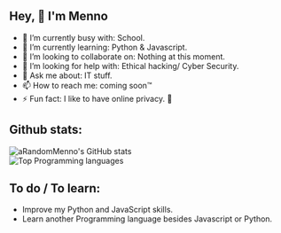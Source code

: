 
## Hey, 👋 I'm Menno

- 🔭 I’m currently busy with: School. 
- 🌱 I’m currently learning: Python & Javascript. 
- 👯 I’m looking to collaborate on: Nothing at this moment. 
- 🤔 I’m looking for help with: Ethical hacking/ Cyber Security. 
- 💬 Ask me about: IT stuff.
- 📫 How to reach me: coming soon™
- ⚡ Fun fact: I like to have online privacy. 🫤

## Github stats:

![aRandomMenno's GitHub stats](https://readme-stats-arandommenno.vercel.app/api?username=arandommenno&show_icons=true&theme=tokyonight) <br>
![Top Programming languages](https://readme-stats-arandommenno.vercel.app/api/top-langs/?username=arandommenno&layout=compact&theme=tokyonight)

## To do / To learn:

- Improve my Python and JavaScript skills.
- Learn another Programming language besides Javascript or Python.
